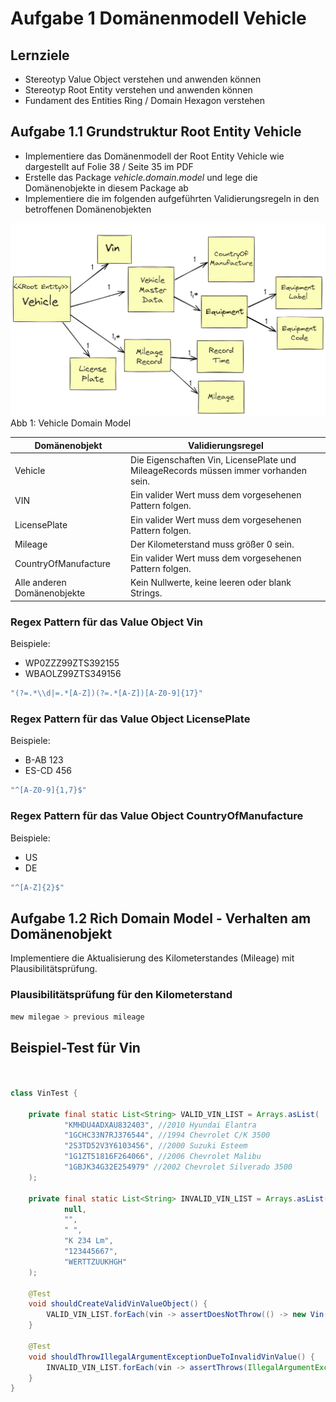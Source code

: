 # Aufgabe 1 Domänenmodell Vehicle

## Lernziele

- Stereotyp Value Object verstehen und anwenden können
- Stereotyp Root Entity verstehen und anwenden können
- Fundament des Entities Ring / Domain Hexagon verstehen

## Aufgabe 1.1 Grundstruktur Root Entity Vehicle
- Implementiere das Domänenmodell der Root Entity Vehicle wie dargestellt auf Folie 38 / Seite 35 im PDF 
- Erstelle das Package <i>vehicle.domain.model</i> und lege die Domänenobjekte in diesem Package ab
- Implementiere die im folgenden aufgeführten Validierungsregeln in den betroffenen Domänenobjekten

 ![Vehicle Domain Model](../img/domain-model.png)
 Abb 1: Vehicle Domain Model

| Domänenobjekt               | Validierungsregel                                                                   |
|-----------------------------|-------------------------------------------------------------------------------------|
| Vehicle                     | Die Eigenschaften Vin, LicensePlate und MileageRecords müssen immer vorhanden sein. |
| VIN                         | Ein valider Wert muss dem vorgesehenen Pattern folgen.                              |
| LicensePlate                | Ein valider Wert muss dem vorgesehenen Pattern folgen.                              |
| Mileage                     | Der Kilometerstand muss größer 0 sein.                                              |
| CountryOfManufacture        | Ein valider Wert muss dem vorgesehenen Pattern folgen.                              |
| Alle anderen Domänenobjekte | Kein Nullwerte, keine leeren oder blank Strings.                                    |


### Regex Pattern für das Value Object Vin

Beispiele:

* WP0ZZZ99ZTS392155
* WBAOLZ99ZTS349156

 ```java
 "(?=.*\\d|=.*[A-Z])(?=.*[A-Z])[A-Z0-9]{17}"
 ```
   
### Regex Pattern für das Value Object LicensePlate
   
Beispiele:
* B-AB 123 
* ES-CD 456

```java
"^[A-Z0-9]{1,7}$"
```

### Regex Pattern für das Value Object CountryOfManufacture

Beispiele:
* US 
* DE

```java
"^[A-Z]{2}$"
```

## Aufgabe 1.2 Rich Domain Model - Verhalten am Domänenobjekt

Implementiere die Aktualisierung des Kilometerstandes (Mileage) mit Plausibilitätsprüfung.

### Plausibilitätsprüfung für den Kilometerstand

```java
mew milegae > previous mileage
```

## Beispiel-Test für Vin


```java


class VinTest {

    private final static List<String> VALID_VIN_LIST = Arrays.asList(
            "KMHDU4ADXAU832403", //2010 Hyundai Elantra
            "1GCHC33N7RJ376544", //1994 Chevrolet C/K 3500
            "2S3TD52V3Y6103456", //2000 Suzuki Esteem
            "1G1ZT51816F264066", //2006 Chevrolet Malibu
            "1GBJK34G32E254979" //2002 Chevrolet Silverado 3500
    );

    private final static List<String> INVALID_VIN_LIST = Arrays.asList(
            null,
            "",
            " ",
            "K 234 Lm",
            "123445667",
            "WERTTZUUKHGH"
    );

    @Test
    void shouldCreateValidVinValueObject() {
        VALID_VIN_LIST.forEach(vin -> assertDoesNotThrow(() -> new Vin(vin)));
    }

    @Test
    void shouldThrowIllegalArgumentExceptionDueToInvalidVinValue() {
        INVALID_VIN_LIST.forEach(vin -> assertThrows(IllegalArgumentException.class, () -> new Vin(vin)));
    }
}